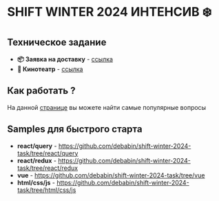 # **SHIFT WINTER 2024 ИНТЕНСИВ ❄️️**

## Техническое задание

- **📦 Заявка на доставку** - [ссылка](https://omniscient-honeydew-f15.notion.site/7c46a3a33c8946bc8353d852afbf39a1)
- **🍿 Кинотеатр** - [ссылка](https://omniscient-honeydew-f15.notion.site/90eef6b45a7843158d5731a1d4fd2440)

## Как работать ?

На данной [странице](https://omniscient-honeydew-f15.notion.site/2602fbc1bf3045b08a14bc0ae06304a9) вы можете найти самые популярные вопросы

## Samples для быстрого старта

- **react/query** - https://github.com/debabin/shift-winter-2024-task/tree/react/query
- **react/redux** - https://github.com/debabin/shift-winter-2024-task/tree/react/redux
- **vue** - https://github.com/debabin/shift-winter-2024-task/tree/vue
- **html/css/js** - https://github.com/debabin/shift-winter-2024-task/tree/html/css/js
